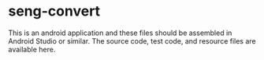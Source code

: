 # seng-convert
This is an android application and these files should be assembled in Android Studio or similar.
The source code, test code, and resource files are available here.
